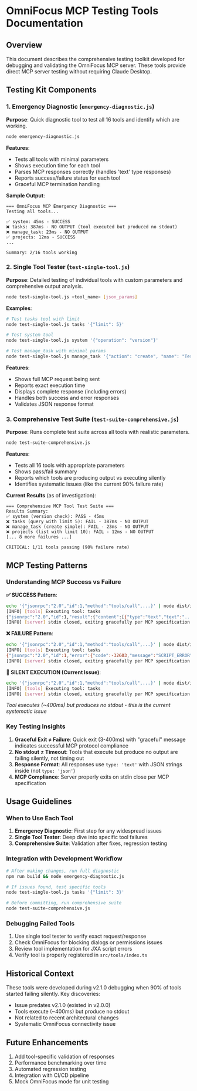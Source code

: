 # OmniFocus MCP Testing Tools Documentation

## Overview
This document describes the comprehensive testing toolkit developed for debugging and validating the OmniFocus MCP server. These tools provide direct MCP server testing without requiring Claude Desktop.

## Testing Kit Components

### 1. Emergency Diagnostic (`emergency-diagnostic.js`)
**Purpose**: Quick diagnostic tool to test all 16 tools and identify which are working.

```bash
node emergency-diagnostic.js
```

**Features**:
- Tests all tools with minimal parameters
- Shows execution time for each tool
- Parses MCP responses correctly (handles 'text' type responses)
- Reports success/failure status for each tool
- Graceful MCP termination handling

**Sample Output**:
```
=== OmniFocus MCP Emergency Diagnostic ===
Testing all tools...

✅ system: 45ms - SUCCESS
❌ tasks: 387ms - NO OUTPUT (tool executed but produced no stdout)
❌ manage_task: 23ms - NO OUTPUT
✅ projects: 12ms - SUCCESS
...

Summary: 2/16 tools working
```

### 2. Single Tool Tester (`test-single-tool.js`)
**Purpose**: Detailed testing of individual tools with custom parameters and comprehensive output analysis.

```bash
node test-single-tool.js <tool_name> [json_params]
```

**Examples**:
```bash
# Test tasks tool with limit
node test-single-tool.js tasks '{"limit": 5}'

# Test system tool 
node test-single-tool.js system '{"operation": "version"}'

# Test manage_task with minimal params
node test-single-tool.js manage_task '{"action": "create", "name": "Test task"}'
```

**Features**:
- Shows full MCP request being sent
- Reports exact execution time
- Displays complete response (including errors)
- Handles both success and error responses
- Validates JSON response format

### 3. Comprehensive Test Suite (`test-suite-comprehensive.js`)
**Purpose**: Runs complete test suite across all tools with realistic parameters.

```bash
node test-suite-comprehensive.js
```

**Features**:
- Tests all 16 tools with appropriate parameters
- Shows pass/fail summary
- Reports which tools are producing output vs executing silently
- Identifies systematic issues (like the current 90% failure rate)

**Current Results** (as of investigation):
```
=== Comprehensive MCP Tool Test Suite ===
Results Summary:
✅ system (version check): PASS - 45ms
❌ tasks (query with limit 5): FAIL - 387ms - NO OUTPUT
❌ manage_task (create simple): FAIL - 23ms - NO OUTPUT
❌ projects (list with limit 10): FAIL - 12ms - NO OUTPUT
[... 8 more failures ...]

CRITICAL: 1/11 tools passing (90% failure rate)
```

## MCP Testing Patterns

### Understanding MCP Success vs Failure

**✅ SUCCESS Pattern**:
```bash
echo '{"jsonrpc":"2.0","id":1,"method":"tools/call",...}' | node dist/index.js
[INFO] [tools] Executing tool: tasks
{"jsonrpc":"2.0","id":1,"result":{"content":[{"type":"text","text":"..."}]}}
[INFO] [server] stdin closed, exiting gracefully per MCP specification
```

**❌ FAILURE Pattern**:
```bash
echo '{"jsonrpc":"2.0","id":1,"method":"tools/call",...}' | node dist/index.js
[INFO] [tools] Executing tool: tasks
{"jsonrpc":"2.0","id":1,"error":{"code":-32603,"message":"SCRIPT_ERROR",...}}
[INFO] [server] stdin closed, exiting gracefully per MCP specification
```

**🚨 SILENT EXECUTION (Current Issue)**:
```bash
echo '{"jsonrpc":"2.0","id":1,"method":"tools/call",...}' | node dist/index.js
[INFO] [tools] Executing tool: tasks
[INFO] [server] stdin closed, exiting gracefully per MCP specification
```
*Tool executes (~400ms) but produces no stdout - this is the current systematic issue*

### Key Testing Insights

1. **Graceful Exit ≠ Failure**: Quick exit (3-400ms) with "graceful" message indicates successful MCP protocol compliance
2. **No stdout ≠ Timeout**: Tools that execute but produce no output are failing silently, not timing out
3. **Response Format**: All responses use `type: 'text'` with JSON strings inside (not `type: 'json'`)
4. **MCP Compliance**: Server properly exits on stdin close per MCP specification

## Usage Guidelines

### When to Use Each Tool

1. **Emergency Diagnostic**: First step for any widespread issues
2. **Single Tool Tester**: Deep dive into specific tool failures  
3. **Comprehensive Suite**: Validation after fixes, regression testing

### Integration with Development Workflow

```bash
# After making changes, run full diagnostic
npm run build && node emergency-diagnostic.js

# If issues found, test specific tools
node test-single-tool.js tasks '{"limit": 3}'

# Before committing, run comprehensive suite
node test-suite-comprehensive.js
```

### Debugging Failed Tools

1. Use single tool tester to verify exact request/response
2. Check OmniFocus for blocking dialogs or permissions issues
3. Review tool implementation for JXA script errors
4. Verify tool is properly registered in `src/tools/index.ts`

## Historical Context

These tools were developed during v2.1.0 debugging when 90% of tools started failing silently. Key discoveries:

- Issue predates v2.1.0 (existed in v2.0.0)
- Tools execute (~400ms) but produce no stdout
- Not related to recent architectural changes
- Systematic OmniFocus connectivity issue

## Future Enhancements

1. Add tool-specific validation of responses
2. Performance benchmarking over time
3. Automated regression testing
4. Integration with CI/CD pipeline
5. Mock OmniFocus mode for unit testing